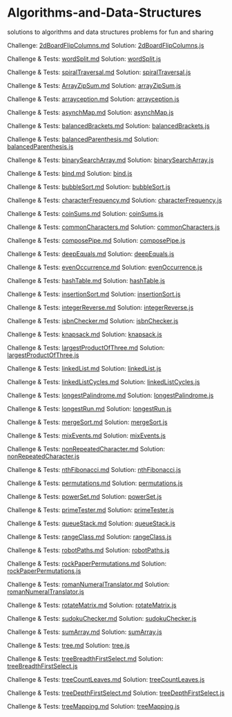 # Algorithms-and-Data-Structures
solutions to algorithms and data structures problems for fun and sharing

Challenge: [2dBoardFlipColumns.md](2dBoardFlipColumns.md)
Solution: [2dBoardFlipColumns.js](2dBoardFlipColumns.js)

Challenge & Tests: [wordSplit.md](wordSplit.md) 
Solution: [wordSplit.js](wordSplit.js) 

Challenge & Tests: [spiralTraversal.md](spiralTraversal.md) 
Solution: [spiralTraversal.js](spiralTraversal.js) 

Challenge & Tests: [ArrayZipSum.md](ArrayZipSum.md) 
Solution: [arrayZipSum.js](arrayZipSum.js) 

Challenge & Tests: [arrayception.md](arrayception.md) 
Solution: [arrayception.js](arrayception.js) 

Challenge & Tests: [asynchMap.md](asynchMap.md) 
Solution: [asynchMap.js](asynchMap.js) 

Challenge & Tests: [balancedBrackets.md](balancedBrackets.md) 
Solution: [balancedBrackets.js](balancedBrackets.js) 

Challenge & Tests: [balancedParenthesis.md](balancedParenthesis.md) 
Solution: [balancedParenthesis.js](balancedParenthesis.js) 

Challenge & Tests: [binarySearchArray.md](binarySearchArray.md) 
Solution: [binarySearchArray.js](binarySearchArray.js) 

Challenge & Tests: [bind.md](bind.md) 
Solution: [bind.js](bind.js) 

Challenge & Tests: [bubbleSort.md](bubbleSort.md) 
Solution: [bubbleSort.js](bubbleSort.js) 

Challenge & Tests: [characterFrequency.md](characterFrequency.md) 
Solution: [characterFrequency.js](characterFrequency.js) 

Challenge & Tests: [coinSums.md](coinSums.md) 
Solution: [coinSums.js](coinSums.js) 

Challenge & Tests: [commonCharacters.md](commonCharacters.md) 
Solution: [commonCharacters.js](commonCharacters.js) 

Challenge & Tests: [composePipe.md](composePipe.md) 
Solution: [composePipe.js](composePipe.js) 

Challenge & Tests: [deepEquals.md](deepEquals.md) 
Solution: [deepEquals.js](deepEquals.js) 

Challenge & Tests: [evenOccurrence.md](evenOccurrence.md) 
Solution: [evenOccurrence.js](evenOccurrence.js) 

Challenge & Tests: [hashTable.md](hashTable.md) 
Solution: [hashTable.js](hashTable.js) 

Challenge & Tests: [insertionSort.md](insertionSort.md) 
Solution: [insertionSort.js](insertionSort.js) 

Challenge & Tests: [integerReverse.md](integerReverse.md) 
Solution: [integerReverse.js](integerReverse.js) 

Challenge & Tests: [isbnChecker.md](isbnChecker.md) 
Solution: [isbnChecker.js](isbnChecker.js) 

Challenge & Tests: [knapsack.md](knapsack.md) 
Solution: [knapsack.js](knapsack.js) 

Challenge & Tests: [largestProductOfThree.md](largestProductOfThree.md) 
Solution: [largestProductOfThree.js](largestProductOfThree.js) 

Challenge & Tests: [linkedList.md](linkedList.md) 
Solution: [linkedList.js](linkedList.js) 

Challenge & Tests: [linkedListCycles.md](linkedListCycles.md) 
Solution: [linkedListCycles.js](linkedListCycles.js) 

Challenge & Tests: [longestPalindrome.md](longestPalindrome.md) 
Solution: [longestPalindrome.js](longestPalindrome.js) 

Challenge & Tests: [longestRun.md](longestRun.md) 
Solution: [longestRun.js](longestRun.js) 

Challenge & Tests: [mergeSort.md](mergeSort.md) 
Solution: [mergeSort.js](mergeSort.js) 

Challenge & Tests: [mixEvents.md](mixEvents.md) 
Solution: [mixEvents.js](mixEvents.js) 

Challenge & Tests: [nonRepeatedCharacter.md](nonRepeatedCharacter.md) 
Solution: [nonRepeatedCharacter.js](nonRepeatedCharacter.js) 

Challenge & Tests: [nthFibonacci.md](nthFibonacci.md) 
Solution: [nthFibonacci.js](nthFibonacci.js) 

Challenge & Tests: [permutations.md](permutations.md) 
Solution: [permutations.js](permutations.js)

Challenge & Tests: [powerSet.md](powerSet.md) 
Solution: [powerSet.js](powerSet.js) 

Challenge & Tests: [primeTester.md](primeTester.md) 
Solution: [primeTester.js](primeTester.js) 

Challenge & Tests: [queueStack.md](queueStack.md) 
Solution: [queueStack.js](queueStack.js)

Challenge & Tests: [rangeClass.md](rangeClass.md) 
Solution: [rangeClass.js](rangeClass.js)

Challenge & Tests: [robotPaths.md](robotPaths.md) 
Solution: [robotPaths.js](robotPaths.js) 

Challenge & Tests: [rockPaperPermutations.md](rockPaperPermutations.md) 
Solution: [rockPaperPermutations.js](rockPaperPermutations.js) 

Challenge & Tests: [romanNumeralTranslator.md](romanNumeralTranslator.md) 
Solution: [romanNumeralTranslator.js](romanNumeralTranslator.js)

Challenge & Tests: [rotateMatrix.md](rotateMatrix.md) 
Solution: [rotateMatrix.js](rotateMatrix.js)

Challenge & Tests: [sudokuChecker.md](sudokuChecker.md) 
Solution: [sudokuChecker.js](sudokuChecker.js) 

Challenge & Tests: [sumArray.md](sumArray.md) 
Solution: [sumArray.js](sumArray.js) 

Challenge & Tests: [tree.md](tree.md) 
Solution: [tree.js](tree.js)

Challenge & Tests: [treeBreadthFirstSelect.md](treeBreadthFirstSelect.md) 
Solution: [treeBreadthFirstSelect.js](treeBreadthFirstSelect.js) 

Challenge & Tests: [treeCountLeaves.md](treeCountLeaves.md) 
Solution: [treeCountLeaves.js](treeCountLeaves.js) 

Challenge & Tests: [treeDepthFirstSelect.md](treeDepthFirstSelect.md) 
Solution: [treeDepthFirstSelect.js](treeDepthFirstSelect.js)

Challenge & Tests: [treeMapping.md](treeMapping.md) 
Solution: [treeMapping.js](treeMapping.js) 

